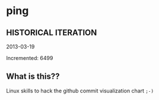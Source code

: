 # ping

## HISTORICAL ITERATION
2013-03-19

Incremented: 6499

## What is this?? 
Linux skills to hack the github commit visualization chart `;-)`
